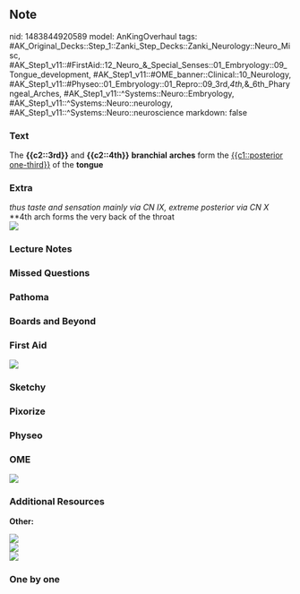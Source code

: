 ## Note
nid: 1483844920589
model: AnKingOverhaul
tags: #AK_Original_Decks::Step_1::Zanki_Step_Decks::Zanki_Neurology::Neuro_Misc, #AK_Step1_v11::#FirstAid::12_Neuro_&_Special_Senses::01_Embryology::09_Tongue_development, #AK_Step1_v11::#OME_banner::Clinical::10_Neurology, #AK_Step1_v11::#Physeo::01_Embryology::01_Repro::09_3rd,_4th,_&_6th_Pharyngeal_Arches, #AK_Step1_v11::^Systems::Neuro::Embryology, #AK_Step1_v11::^Systems::Neuro::neurology, #AK_Step1_v11::^Systems::Neuro::neuroscience
markdown: false

### Text
<div>
  The <b>{{c2::3rd}}</b> and <b>{{c2::4th}}</b> <b>branchial</b>
  <b>arches</b> form the <u>{{c1::posterior one-third}}</u> of the
  <b>tongue</b>
</div>

### Extra
<div>
  <i>thus taste and sensation mainly via CN IX, extreme posterior
  via CN X</i>
</div>
<div>
  **4th arch forms the very back of the throat
</div>
<div><img src="paste-117226837377395.jpg"></div>

### Lecture Notes


### Missed Questions


### Pathoma


### Boards and Beyond


### First Aid
<img src="tmpl43VYF.png">

### Sketchy


### Pixorize


### Physeo


### OME
<div class="ome-widget">
  <a href=
  "https://onlinemeded.org/spa/neurology?ref=anki"><img src="_OME_AnkiFlashcards_Topic_3.png"></a>
</div>

### Additional Resources
<b>Other:</b>
<div><img src="013b7a236cc4af81ca9634178855d523.gif"></div>
<div><img src="paste-24425479012737.jpg"></div>
<div><img src="B9780443066849500433_gr71.jpg"></div>

### One by one

